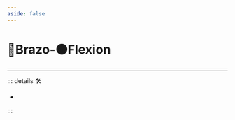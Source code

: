 ```yaml
---
aside: false
---
```

# 🔷<soma>Brazo</soma>-🟠<motor>Flexion</motor>

---

<!-- =================================================== -->
<!-- =================================================== -->
<!-- =================================================== -->
<!-- =================================================== -->
<!-- =================================================== -->
::: details 🛠

-

:::
